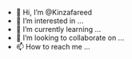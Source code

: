 - 👋 Hi, I’m @Kinzafareed
- 👀 I’m interested in ...
- 🌱 I’m currently learning ...
- 💞️ I’m looking to collaborate on ...
- 📫 How to reach me ...

<!---
Kinzafareed/Kinzafareed is a ✨ special ✨ repository because its `README.md` (this file) appears on your GitHub profile.
You can click the Preview link to take a look at your changes.
--->
